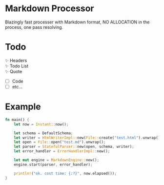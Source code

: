 # Markdown Processor
Blazingly fast processer with Markdown format, NO ALLOCATION in the process, one pass resolving.

# Todo
✨ Headers<br>
✨ Todo List<br>
✨ Quote<br>
- [ ] Code
- [ ] etc...

# Example

```rust
fn main() {
    let now = Instant::now();

    let schema = DefaultSchema;
    let writer = HtmlWriterImpl::new(File::create("test.html").unwrap());
    let open = File::open("test.md").unwrap();
    let parser = StatefulParser::new(open, schema, writer);
    let error_handler = ErrorHandlerImpl::new();

    let mut engine = MarkdownEngine::new();
    engine.start(parser, error_handler);

    println!("ok. cost time: {:?}", now.elapsed());
}
```


